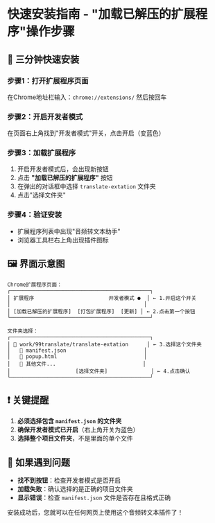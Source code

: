# 快速安装指南 - "加载已解压的扩展程序"操作步骤

## 🚀 三分钟快速安装

### 步骤1：打开扩展程序页面
在Chrome地址栏输入：`chrome://extensions/` 然后按回车

### 步骤2：开启开发者模式
在页面右上角找到"开发者模式"开关，点击开启（变蓝色）

### 步骤3：加载扩展程序
1. 开启开发者模式后，会出现新按钮
2. 点击 **"加载已解压的扩展程序"** 按钮
3. 在弹出的对话框中选择 `translate-extation` 文件夹
4. 点击"选择文件夹"

### 步骤4：验证安装
- 扩展程序列表中出现"音频转文本助手"
- 浏览器工具栏右上角出现插件图标

## 🖼️ 界面示意图

```
Chrome扩展程序页面：
┌─────────────────────────────────────────────┐
│ 扩展程序                        开发者模式 ●  │ ← 1.开启这个开关
│                                           │
│ [加载已解压的扩展程序]  [打包扩展程序]  [更新] │ ← 2.点击第一个按钮
└─────────────────────────────────────────────┘

文件夹选择：
┌─────────────────────────────────────────────┐
│ 📁 work/99translate/translate-extation      │ ← 3.选择这个文件夹
│   📄 manifest.json                         │
│   📄 popup.html                            │
│   📄 其他文件...                            │
│                     [选择文件夹]              │ ← 4.点击确认
└─────────────────────────────────────────────┘
```

## ❗ 关键提醒

1. **必须选择包含 `manifest.json` 的文件夹**
2. **确保开发者模式已开启**（右上角开关为蓝色）
3. **选择整个项目文件夹**，不是里面的单个文件

## 🔧 如果遇到问题

- **找不到按钮**：检查开发者模式是否开启
- **加载失败**：确认选择的是正确的项目文件夹
- **显示错误**：检查 `manifest.json` 文件是否存在且格式正确

安装成功后，您就可以在任何网页上使用这个音频转文本插件了！
